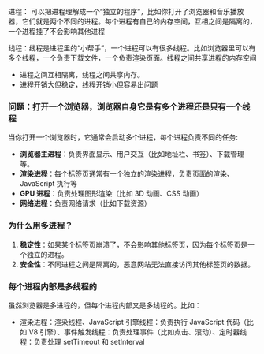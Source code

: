 进程： 可以把进程理解成一个“独立的程序”，比如你打开了浏览器和音乐播放器，它们就是两个不同的进程。每个进程有自己的内存空间，互相之间是隔离的，一个进程挂了不会影响其他进程

线程：线程是进程里的“小帮手”，一个进程可以有很多线程。比如浏览器里可以有多个线程，一个负责下载文件，一个负责渲染页面。线程之间共享进程的内存空间

- 进程之间互相隔离，线程之间共享内存。
- 进程开销大但稳定，线程开销小但容易出问题

### 问题：打开一个浏览器，浏览器自身它是有多个进程还是只有一个线程
当你打开一个浏览器时，它通常会启动多个进程，每个进程负责不同的任务:
- <b>浏览器主进程</b>：负责界面显示、用户交互（比如地址栏、书签）、下载管理等。
- <b>渲染进程</b>：每个标签页通常有一个独立的渲染进程，负责页面的渲染、JavaScript 执行等
- <b>GPU 进程</b>：负责处理图形渲染（比如 3D 动画、CSS 动画）
- <b>网络进程</b>：负责网络请求（比如下载资源）

### 为什么用多进程？
1. <b>稳定性</b>：如果某个标签页崩溃了，不会影响其他标签页，因为每个标签页是一个独立的进程。
2. <b>安全性</b>：不同进程之间是隔离的，恶意网站无法直接访问其他标签页的数据。

### 每个进程内部是多线程的
虽然浏览器是多进程的，但每个进程内部又是多线程的。比如：
- 渲染进程：渲染线程、JavaScript 引擎线程：负责执行 JavaScript 代码（比如 V8 引擎）、事件触发线程：负责处理事件（比如点击、滚动）、定时器线程：负责处理 setTimeout 和 setInterval